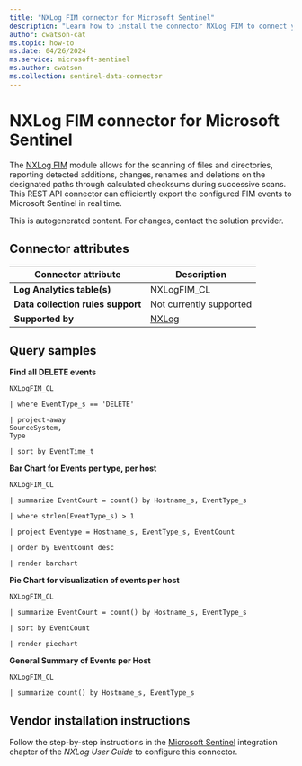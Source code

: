```yaml
---
title: "NXLog FIM connector for Microsoft Sentinel"
description: "Learn how to install the connector NXLog FIM to connect your data source to Microsoft Sentinel."
author: cwatson-cat
ms.topic: how-to
ms.date: 04/26/2024
ms.service: microsoft-sentinel
ms.author: cwatson
ms.collection: sentinel-data-connector
---
```


# NXLog FIM connector for Microsoft Sentinel

The [NXLog FIM](https://docs.nxlog.co/refman/current/im/fim.html) module allows for the scanning of files and directories, reporting detected additions, changes, renames and deletions on the designated paths through calculated checksums during successive scans. This REST API connector can efficiently export the configured FIM events to Microsoft Sentinel in real time.

This is autogenerated content. For changes, contact the solution provider.

## Connector attributes

| Connector attribute | Description |
| --- | --- |
| **Log Analytics table(s)** | NXLogFIM_CL<br/> |
| **Data collection rules support** | Not currently supported |
| **Supported by** | [NXLog](https://nxlog.co/support-tickets/add/support-ticket) |

## Query samples

**Find all DELETE events**

   ```kusto
NXLogFIM_CL

   | where EventType_s == 'DELETE'

   | project-away
   SourceSystem,
   Type

   | sort by EventTime_t
   ```

**Bar Chart for Events per type, per host**

   ```kusto
NXLogFIM_CL

   | summarize EventCount = count() by Hostname_s, EventType_s

   | where strlen(EventType_s) > 1

   | project Eventype = Hostname_s, EventType_s, EventCount

   | order by EventCount desc

   | render barchart
   ```

**Pie Chart for visualization of events per host**

   ```kusto
NXLogFIM_CL

   | summarize EventCount = count() by Hostname_s, EventType_s

   | sort by EventCount

   | render piechart
   ```

**General Summary of Events per Host**

   ```kusto
NXLogFIM_CL

   | summarize count() by Hostname_s, EventType_s
   ```



## Vendor installation instructions


Follow the step-by-step instructions in the [Microsoft Sentinel](https://docs.nxlog.co/userguide/integrate/microsoft-azure-sentinel.html) integration chapter of the *NXLog User Guide* to configure this connector.
